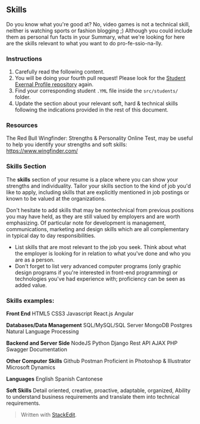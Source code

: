 ## Skills
Do you know what you're good at? No, video games is not a technical skill, neither is watching sports or fashion blogging ;) Although you could include them as personal fun facts in your Summary, what we're looking for here are the skills relevant to what you want to do pro-fe-ssio-na-lly.

### Instructions
 1. Carefully read the following content.
 2.  You will be doing your fourth pull request! Please look for the [Student Exernal Profile repository](https://github.com/4GeeksAcademy/student-external-profile) again.
 3. Find your corresponding student `.YML` file inside the `src/students/` folder.
 4. Update the section about your relevant soft, hard & technical skills following the indications provided in the rest of this document.
 
### Resources
The Red Bull Wingfinder: Strengths & Personality Online Test, may be useful to help you identify your strengths and soft skills: 
https://www.wingfinder.com/

### Skills Section
The **skills** section of your resume is a place where you can show your strengths and individuality. Tailor your skills section
to the kind of job you'd like to apply, including skills that are explicitly mentioned in job postings or known to be valued at the organizations.

Don't hesitate to add skills that may be nontechnical from previous positions you may have held, as they are still valued by employers and are worth emphasizing. Of particular note for development is management, communications, marketing and design skills which are all complementary in typical day to day responsibilities.

 - List skills that are most relevant to the job you seek. Think about what the employer is looking for in relation to what you've done and who you are as a person.
 - Don't forget to list very advanced computer programs (only graphic design programs if you're interested in front-end programming) or technologies you've had experience with; proficiency can be seen as added value.

### Skills examples:
**Front End**
HTML5
CSS3
Javascript
React.js
Angular

**Databases/Data Management**
SQL/MySQL/SQL Server
MongoDB
Postgres
Natural Language Processing

**Backend and Server Side**
NodeJS
Python
Django
Rest API
AJAX
PHP
Swagger Documentation

**Other Computer Skills**
Github
Postman
Proficient in Photoshop & Illustrator
Microsoft Dynamics

**Languages**
English
Spanish
Cantonese

**Soft Skills**
Detail oriented, creative, proactive, adaptable, organized, Ability to understand business requirements and translate them into technical requirements.


> Written with [StackEdit](https://stackedit.io/).
<!--stackedit_data:
eyJoaXN0b3J5IjpbLTU4MjU2NzY4M119
-->